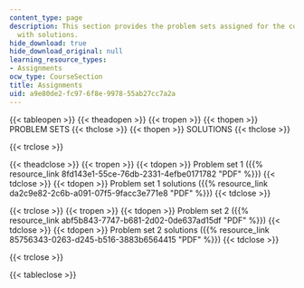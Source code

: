 ```yaml
---
content_type: page
description: This section provides the problem sets assigned for the course along
  with solutions.
hide_download: true
hide_download_original: null
learning_resource_types:
- Assignments
ocw_type: CourseSection
title: Assignments
uid: a9e80de2-fc97-6f8e-9978-55ab27cc7a2a
---
```


{{< tableopen >}}
{{< theadopen >}}
{{< tropen >}}
{{< thopen >}}
PROBLEM SETS
{{< thclose >}}
{{< thopen >}}
SOLUTIONS
{{< thclose >}}

{{< trclose >}}

{{< theadclose >}}
{{< tropen >}}
{{< tdopen >}}
Problem set 1 ({{% resource_link 8fd143e1-55ce-76db-2331-4efbe0171782 "PDF" %}})
{{< tdclose >}}
{{< tdopen >}}
Problem set 1 solutions ({{% resource_link da2c9e82-2c6b-a091-07f5-9facc3e771e8 "PDF" %}})
{{< tdclose >}}

{{< trclose >}}
{{< tropen >}}
{{< tdopen >}}
Problem set 2 ({{% resource_link abf5b843-7747-b681-2d02-0de637ad15df "PDF" %}})
{{< tdclose >}}
{{< tdopen >}}
Problem set 2 solutions ({{% resource_link 85756343-0263-d245-b516-3883b6564415 "PDF" %}})
{{< tdclose >}}

{{< trclose >}}

{{< tableclose >}}
